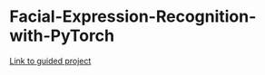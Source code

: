 # Facial-Expression-Recognition-with-PyTorch

[Link to guided project](https://www.coursera.org/projects/facial-expression-recognition-with-pytorch)
